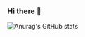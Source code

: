 ### Hi there 👋

![Anurag's GitHub stats](https://github-readme-stats.vercel.app/api?username=Hydragon516&show_icons=true&theme=tokyonight)

